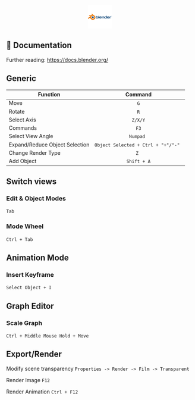 <div align="center">
  <a href="https://www.blender.org/"><img src="https://github.com/devicons/devicon/blob/master/icons/blender/blender-original-wordmark.svg" title="Blender" alt="Blender" width="64" height="64"></a>
</div>

## :book: Documentation

Further reading: https://docs.blender.org/

## Generic

| Function                       |               Command               |
| ------------------------------ | :---------------------------------: |
| Move                           |                 `G`                 |
| Rotate                         |                 `R`                 |
| Select Axis                    |               `Z/X/Y`               |
| Commands                       |                `F3`                 |
| Select View Angle              |              `Numpad `              |
| Expand/Reduce Object Selection | `Object Selected + Ctrl + "+"/"-" ` |
| Change Render Type             |                `Z `                 |
| Add Object                     |             `Shift + A`             |

## Switch views

### Edit & Object Modes

```
Tab
```

### Mode Wheel

```
Ctrl + Tab
```

## Animation Mode

### Insert Keyframe

```
Select Object + I
```

## Graph Editor

### Scale Graph

```
Ctrl + Middle Mouse Hold + Move
```

## Export/Render

Modify scene transparency `Properties -> Render -> Film -> Transparent`

Render Image `F12`

Render Animation `Ctrl + F12`
